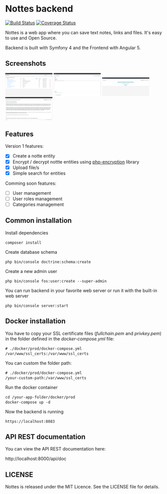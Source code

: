 

Nottes backend
==================

[![Build Status](https://travis-ci.org/viher3/nottes-backend.svg?branch=master)](https://travis-ci.org/viher3/nottes-backend)
[![Coverage Status](https://coveralls.io/repos/github/viher3/nottes-backend/badge.svg?branch=master)](https://coveralls.io/github/viher3/nottes-backend?branch=master)

Nottes is a web app where you can save text notes, links and files. It's easy to use and Open Source. 

Backend is built with Symfony 4 and the Frontend with Angular 5.

## Screenshots

<img src="https://raw.githubusercontent.com/viher3/nottes-backend/master/screenshots/nottes_1.png" width="150">
<img src="https://raw.githubusercontent.com/viher3/nottes-backend/master/screenshots/nottes_2.png" width="150">
<img src="https://raw.githubusercontent.com/viher3/nottes-backend/master/screenshots/nottes_3.png" width="150">
<img src="https://raw.githubusercontent.com/viher3/nottes-backend/master/screenshots/nottes_4.png" width="150">

## Features

Version 1 features:

- [x] Create a notte entity
- [x] Encrypt / decrypt nottte entities using [php-encryption](https://github.com/defuse/php-encryption) library
- [x] Upload file/s
- [x] Simple search for entities

Comming soon features:

- [ ] User management
- [ ] User roles management
- [ ] Categories management

## Common installation

Install dependencies

    composer install

Create database schema

    php bin/console doctrine:schema:create

Create a new admin user

    php bin/console fos:user:create --super-admin

You can run backend in your favorite web server or run it with the built-in web server

    php bin/console server:start


## Docker installation

You have to copy your SSL certificate files (*fullchain.pem* and *privkey.pem*) in the folder defined in the *docker-compose.yml* file:

    # ./docker/prod/docker-compose.yml
    /var/www/ssl_certs:/var/www/ssl_certs

You can custom the folder path:

    # ./docker/prod/docker-compose.yml
    /your-custom-path:/var/www/ssl_certs

Run the docker container

    cd /your-app-folder/docker/prod
    docker-compose up -d

Now the backend is running

    https://localhost:8083

## API REST documentation

You can view the API REST documentation here:

http://localhost:8000/api/doc

## LICENSE

Nottes is released under the MIT Licence. See the LICENSE file for details.
